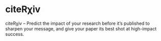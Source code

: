 # citeRχiv
citeRχiv – Predict the impact of your research before it’s published to sharpen your message, and give your paper its best shot at high-impact success.

